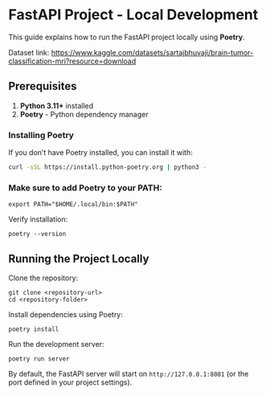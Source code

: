 # FastAPI Project - Local Development

This guide explains how to run the FastAPI project locally using **Poetry**.

Dataset link: https://www.kaggle.com/datasets/sartajbhuvaji/brain-tumor-classification-mri?resource=download

## Prerequisites

1. **Python 3.11+** installed
2. **Poetry** - Python dependency manager

### Installing Poetry

If you don’t have Poetry installed, you can install it with:

```bash
curl -sSL https://install.python-poetry.org | python3 -
```

### Make sure to add Poetry to your PATH:

```
export PATH="$HOME/.local/bin:$PATH"
```

Verify installation:
```
poetry --version
```

## Running the Project Locally

Clone the repository:
```
git clone <repository-url>
cd <repository-folder>
```

Install dependencies using Poetry:
```
poetry install
```

Run the development server:
```
poetry run server
```

By default, the FastAPI server will start on `http://127.0.0.1:8081` (or the port defined in your project settings).